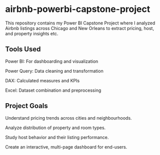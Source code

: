 # airbnb-powerbi-capstone-project

This repository contains my Power BI Capstone Project where I analyzed Airbnb listings across Chicago and New Orleans to extract pricing, host, and property insights etc.

## Tools Used 
Power BI: For dashboarding and visualization

Power Query: Data cleaning and transformation

DAX: Calculated measures and KPIs

Excel: Dataset combination and preprocessing

## Project Goals
Understand pricing trends across cities and neighbourhoods.

Analyze distribution of property and room types.

Study host behavior and their listing performance.

Create an interactive, multi-page dashboard for end-users.

